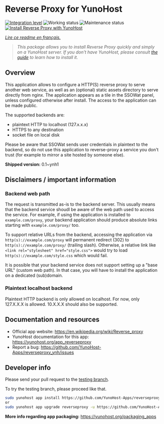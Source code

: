 <!--
N.B.: This README was automatically generated by https://github.com/YunoHost/apps/tree/master/tools/README-generator
It shall NOT be edited by hand.
-->

# Reverse Proxy for YunoHost

[![Integration level](https://dash.yunohost.org/integration/reverseproxy.svg)](https://dash.yunohost.org/appci/app/reverseproxy) ![Working status](https://ci-apps.yunohost.org/ci/badges/reverseproxy.status.svg) ![Maintenance status](https://ci-apps.yunohost.org/ci/badges/reverseproxy.maintain.svg)  
[![Install Reverse Proxy with YunoHost](https://install-app.yunohost.org/install-with-yunohost.svg)](https://install-app.yunohost.org/?app=reverseproxy)

*[Lire ce readme en français.](./README_fr.md)*

> *This package allows you to install Reverse Proxy quickly and simply on a YunoHost server.
If you don't have YunoHost, please consult [the guide](https://yunohost.org/#/install) to learn how to install it.*

## Overview

This application allows to configure a HTTP(S) reverse proxy to serve another web service, as well as an (optional) static assets directory to serve directly from nginx. The application appears as a tile in the SSOWat panel, unless configured otherwise after install. The access to the application can be made public.

The supported backends are:

- plaintext HTTP to localhost (127.x.x.x)
- HTTPS to any destination
- socket file on local disk

Please be aware that SSOWat sends user credentials in plaintext to the backend, so do not use this application to reverse-proxy a service you don't trust (for example to mirror a site hosted by someone else).


**Shipped version:** 0.1~ynh1
## Disclaimers / important information

### Backend web path

The request is transmitted as-is to the backend server. This usually means that the backend service shoudl be aware of the web path used to access the service. For example, if using the application is installed to `example.com/proxy`, your backend application should produce absolute links starting with `example.com/proxy/` too.

To support relative URLs from the backend, accessing the application via `http(s)://example.com/proxy` will permanent redirect (302) to `http(s)://example.com/proxy/` (trailing slash). Otherwise, a relative link like `<link rel="stylesheet" href="style.css">` would try to load `http(s)://example.com/style.css` which would fail.

It is possible that your backend service does not support setting up a "base URL" (custom web path). In that case, you will have to install the application on a dedicated (sub)domain.

### Plaintext localhost backend

Plaintext HTTP backend is only allowed on localhost. For now, only 127.X.X.X is allowed. 10.X.X.X should also be supported.

## Documentation and resources

* Official app website: <https://en.wikipedia.org/wiki/Reverse_proxy>
* YunoHost documentation for this app: <https://yunohost.org/app_reverseproxy>
* Report a bug: <https://github.com/YunoHost-Apps/reverseproxy_ynh/issues>

## Developer info

Please send your pull request to the [testing branch](https://github.com/YunoHost-Apps/reverseproxy_ynh/tree/testing).

To try the testing branch, please proceed like that.

``` bash
sudo yunohost app install https://github.com/YunoHost-Apps/reverseproxy_ynh/tree/testing --debug
or
sudo yunohost app upgrade reverseproxy -u https://github.com/YunoHost-Apps/reverseproxy_ynh/tree/testing --debug
```

**More info regarding app packaging:** <https://yunohost.org/packaging_apps>
